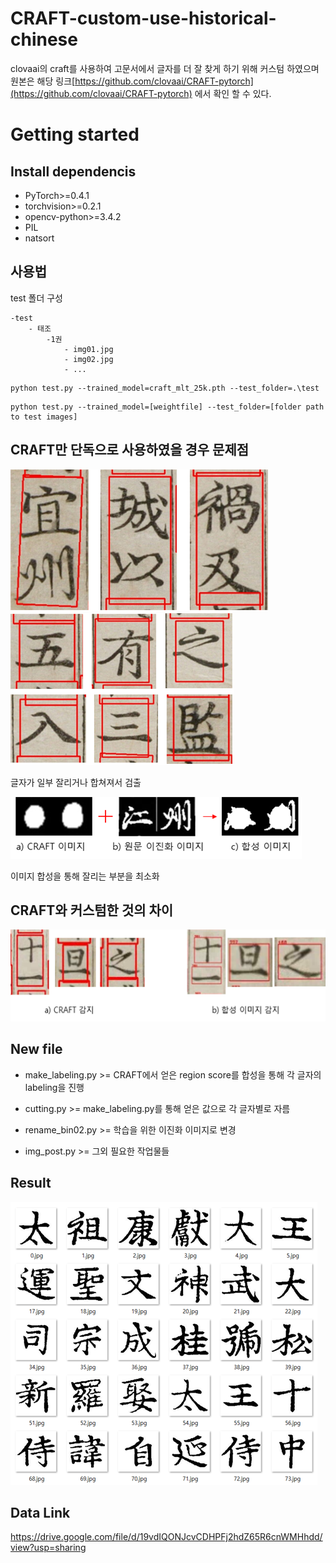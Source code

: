 # CRAFT-custom-use-historical-chinese

clovaai의 craft를 사용하여 고문서에서 글자를 더 잘 찾게 하기 위해 커스텀 하였으며 원본은 해당 링크[https://github.com/clovaai/CRAFT-pytorch](https://github.com/clovaai/CRAFT-pytorch) 에서 확인 할 수 있다.


# Getting started

## Install dependencis
* PyTorch>=0.4.1
* torchvision>=0.2.1
* opencv-python>=3.4.2
* PIL
* natsort

## 사용법

test 폴더 구성

```
-test
    - 태조
        -1권
            - img01.jpg
            - img02.jpg
            - ...
```

```
python test.py --trained_model=craft_mlt_25k.pth --test_folder=.\test
```

```
python test.py --trained_model=[weightfile] --test_folder=[folder path to test images]
```



## CRAFT만 단독으로 사용하였을 경우 문제점
![이미지2](/image/noname02.png)
![이미지3](/image/noname03.png)

글자가 일부 잘리거나 합쳐져서 검출


![이미지4](/image/noname04.png)

이미지 합성을 통해 잘리는 부분을 최소화

## CRAFT와 커스텀한 것의 차이
![이미지4](/image/noname05.png)


## New file

* make_labeling.py >= CRAFT에서 얻은 region score를 합성을 통해 각 글자의 labeling을 진행

* cutting.py >= make_labeling.py를 통해 얻은 값으로 각 글자별로 자름

* rename_bin02.py >= 학습을 위한 이진화 이미지로 변경

* img_post.py >= 그외 필요한 작업물들


## Result

![이미지4](/image/9.png)

## Data Link

https://drive.google.com/file/d/19vdIQONJcvCDHPFj2hdZ65R6cnWMHhdd/view?usp=sharing


